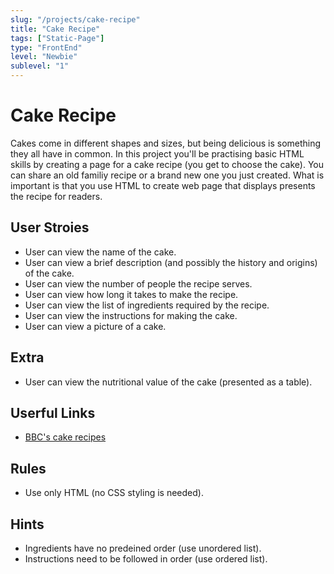 ```yaml
---
slug: "/projects/cake-recipe"
title: "Cake Recipe"
tags: ["Static-Page"]
type: "FrontEnd"
level: "Newbie"
sublevel: "1" 
---
```

# Cake Recipe
Cakes come in different shapes and sizes, but being delicious is something they all have in common. In this project you'll be practising basic HTML skills by creating a page for a cake recipe (you get to choose the cake). You can share an old familiy recipe or a brand new one you just created. What is important is that you use HTML to create web page that displays presents the recipe for readers.
## User Stroies
* User can view the name of the cake.
* User can view a brief description (and possibly the history and origins) of the cake.
* User can view the number of people the recipe serves.
* User can view how long it takes to make the recipe.
* User can view the list of ingredients required by the recipe.
* User can view the instructions for making the cake.
* User can view a picture of a cake.

## Extra
* User can view the nutritional value of the cake (presented as a table).

## Userful Links
* [BBC's cake recipes](https://www.bbcgoodfood.com/recipes/category/cakes-baking)

## Rules
* Use only HTML (no CSS styling is needed).

## Hints
* Ingredients have no predeined order (use unordered list).
* Instructions need to be followed in order (use ordered list).